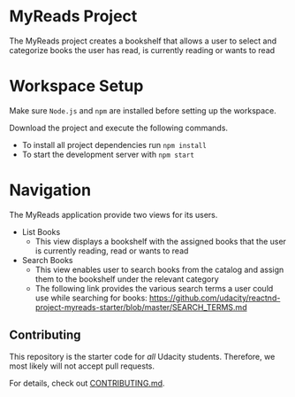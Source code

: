 # MyReads Project

The MyReads project creates a bookshelf that allows a user to select and categorize books the user has read, is currently reading or wants to read

# Workspace Setup

Make sure `Node.js` and `npm` are installed before setting up the workspace.

Download the project and execute the following commands.

* To install all project dependencies run `npm install`
* To start the development server with `npm start`

# Navigation

The MyReads application provide two views for its users.

* List Books
    * This view displays a bookshelf with the assigned books that the user is currently reading, read or wants to read
* Search Books
    * This view enables user to search books from the catalog and assign them to the bookshelf under the relevant category
    * The following link provides the various search terms a user could use while searching for books: https://github.com/udacity/reactnd-project-myreads-starter/blob/master/SEARCH_TERMS.md

## Contributing

This repository is the starter code for _all_ Udacity students. Therefore, we most likely will not accept pull requests.

For details, check out [CONTRIBUTING.md](CONTRIBUTING.md).
